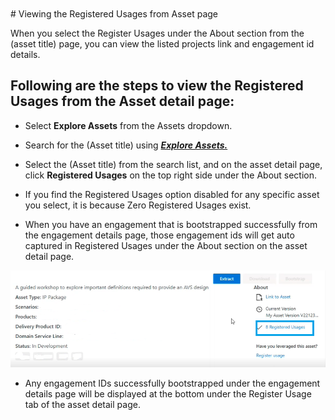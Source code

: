</br>	
</br>
# Viewing the Registered Usages from Asset page

When you select the Register Usages under the About section from the (asset title) page, you can view the listed projects link and engagement id details. 

## Following are the steps to view the Registered Usages from the Asset detail page:

- Select **Explore Assets** from the Assets dropdown. 

- Search for the (Asset title) using [_**Explore Assets.**_](https://aka.ms/Explore-Assets)

- Select the (Asset title) from the search list, and on the asset detail page, click **Registered Usages** on the top right side under the About section.

- If you find the Registered Usages option disabled for any specific asset you select, it is because Zero Registered Usages exist.

- When you have an engagement that is bootstrapped successfully from the engagement details page, those engagement ids will get auto captured in Registered Usages under the About section on the asset detail page.

![register usage1.png](/attachments/register%20usage1-612f4094-991f-4e39-b924-68cd481589fa.png)

- Any engagement IDs successfully bootstrapped under the engagement details page will be displayed at the bottom under the Register Usage tab of the asset detail page.

</br>
</br>
